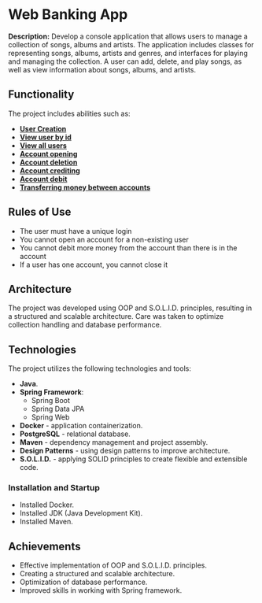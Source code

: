 
# Web Banking App

**Description:** Develop a console application that allows users to manage a collection of songs, albums and artists. 
The application includes classes for representing songs, albums, artists and genres, and interfaces for playing and managing the collection. A user can add, delete, and play songs, as well as view information about songs, albums, and artists.

## Functionality

The project includes abilities such as:

- **[User Creation](https://github.com/thewhitemage13/BankingApp/blob/main/spring-core-bank-app/src/main/java/org/springcorebankapp/user/UserService.java)**
- **[View user by id](https://github.com/thewhitemage13/BankingApp/blob/main/spring-core-bank-app/src/main/java/org/springcorebankapp/user/UserService.java)**
- **[View all users](https://github.com/thewhitemage13/BankingApp/blob/main/spring-core-bank-app/src/main/java/org/springcorebankapp/user/UserService.java)**
- **[Account opening](https://github.com/thewhitemage13/BankingApp/blob/main/spring-core-bank-app/src/main/java/org/springcorebankapp/account/AccountService.java)**
- **[Account deletion](https://github.com/thewhitemage13/BankingApp/blob/main/spring-core-bank-app/src/main/java/org/springcorebankapp/account/AccountService.java)**
- **[Account crediting](https://github.com/thewhitemage13/BankingApp/blob/main/spring-core-bank-app/src/main/java/org/springcorebankapp/account/AccountService.java)**
- **[Account debit](https://github.com/thewhitemage13/BankingApp/blob/main/spring-core-bank-app/src/main/java/org/springcorebankapp/account/AccountService.java)**
- **[Transferring money between accounts](https://github.com/thewhitemage13/BankingApp/blob/main/spring-core-bank-app/src/main/java/org/springcorebankapp/account/AccountService.java)**

## Rules of Use

- The user must have a unique login
- You cannot open an account for a non-existing user
- You cannot debit more money from the account than there is in the account
- If a user has one account, you cannot close it

## Architecture

The project was developed using OOP and S.O.L.I.D. principles, resulting in a structured and scalable architecture. Care was taken to optimize collection handling and database performance.

## Technologies

The project utilizes the following technologies and tools:

- **Java**.
- **Spring Framework**:
  - Spring Boot
  - Spring Data JPA
  - Spring Web
- **Docker** - application containerization.
- **PostgreSQL** - relational database.
- **Maven** - dependency management and project assembly.
- **Design Patterns** - using design patterns to improve architecture.
- **S.O.L.I.D.** - applying SOLID principles to create flexible and extensible code.

### Installation and Startup

- Installed Docker.
- Installed JDK (Java Development Kit).
- Installed Maven.

## Achievements

- Effective implementation of OOP and S.O.L.I.D. principles.
- Creating a structured and scalable architecture.
- Optimization of database performance.
- Improved skills in working with Spring framework.
